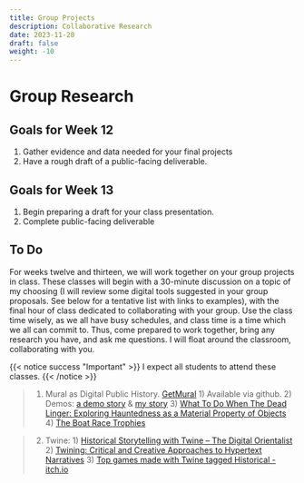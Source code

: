 ```yaml
---
title: Group Projects
description: Collaborative Research
date: 2023-11-20
draft: false
weight: -10
---
```


# Group Research
## Goals for Week 12

1. Gather evidence and data needed for your final projects
2. Have a rough draft of a public-facing deliverable.

## Goals for Week 13

1. Begin preparing a draft for your class presentation.
2. Complete public-facing deliverable


## To Do

For weeks twelve and thirteen, we will work together on your group projects in class. These classes will begin with a 30-minute discussion on a topic of my choosing (I will review some digital tools suggested in your group proposals. See below for a tentative list with links to examples), with the final hour of class dedicated to collaborating with your group. Use the class time wisely, as we all have busy schedules, and class time is a time which we all can commit to. Thus, come prepared to work together, bring any research you have, and ask me questions. I will float around the classroom, collaborating with you.

{{< notice success "Important" >}}
I expect all students to attend these classes. 
{{< /notice >}}



>1) Mural as Digital Public History. [GetMural](https://github.com/GetMural/Mural)
		1) Available via github.
		2) Demos: [a demo story](file:///Users/scottcoleman/Desktop/mural-demo-main/index.html) & [my story](file:///Users/scottcoleman/Desktop/mural-demo2-main/index.html) 
		3) [What To Do When The Dead Linger: Exploring Hauntedness as a Material Property of Objects](https://epoiesen.carleton.ca/2021/10/01/when-the-dead-linger/)
		4) [The Boat Race Trophies](https://stories.fitzmuseum.cam.ac.uk/boat-race-trophies/)

>2) Twine:
		1) [Historical Storytelling with Twine – The Digital Orientalist](https://digitalorientalist.com/2019/05/27/historical-storytelling-with-twine/) 
		2) [Twining: Critical and Creative Approaches to Hypertext Narratives](https://www-fulcrum-org.proxy.library.carleton.ca/concern/monographs/ms35tb924)
		3) [Top games made with Twine tagged Historical - itch.io](https://itch.io/games/made-with-twine/tag-historical) 

